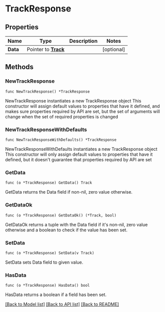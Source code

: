 # TrackResponse

## Properties

Name | Type | Description | Notes
------------ | ------------- | ------------- | -------------
**Data** | Pointer to [**Track**](Track.md) |  | [optional] 

## Methods

### NewTrackResponse

`func NewTrackResponse() *TrackResponse`

NewTrackResponse instantiates a new TrackResponse object
This constructor will assign default values to properties that have it defined,
and makes sure properties required by API are set, but the set of arguments
will change when the set of required properties is changed

### NewTrackResponseWithDefaults

`func NewTrackResponseWithDefaults() *TrackResponse`

NewTrackResponseWithDefaults instantiates a new TrackResponse object
This constructor will only assign default values to properties that have it defined,
but it doesn't guarantee that properties required by API are set

### GetData

`func (o *TrackResponse) GetData() Track`

GetData returns the Data field if non-nil, zero value otherwise.

### GetDataOk

`func (o *TrackResponse) GetDataOk() (*Track, bool)`

GetDataOk returns a tuple with the Data field if it's non-nil, zero value otherwise
and a boolean to check if the value has been set.

### SetData

`func (o *TrackResponse) SetData(v Track)`

SetData sets Data field to given value.

### HasData

`func (o *TrackResponse) HasData() bool`

HasData returns a boolean if a field has been set.


[[Back to Model list]](../README.md#documentation-for-models) [[Back to API list]](../README.md#documentation-for-api-endpoints) [[Back to README]](../README.md)


